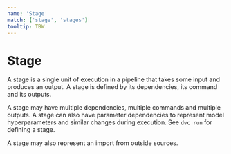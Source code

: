 ```yaml
---
name: 'Stage'
match: ['stage', 'stages']
tooltip: TBW
---
```


# Stage

A stage is a single unit of execution in a <abbr>pipeline</abbr> that takes some
input and produces an output. A stage is defined by its
<abbr>dependencies</abbr>, its command and its <abbr>outputs</abbr>.

A stage may have multiple dependencies, multiple commands and multiple outputs.
A stage can also have <abbr>parameter dependencies</abbr> to represent model
hyperparameters and similar changes during execution. See `dvc run` for defining
a stage.

A stage may also represent an <abbr>import</abbr> from outside sources.
